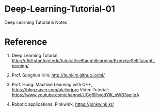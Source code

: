 # Deep-Learning-Tutorial-01
Deep Learning Tutorial &amp; Notes

# Reference
1. Deep Learning Tutorial: http://ufldl.stanford.edu/tutorial/selftaughtlearning/ExerciseSelfTaughtLearning/
  
2. Prof. Sunghun Kim: http://hunkim.github.io/ml/ 
  
3. Prof. Hong: Machine Learning with C++, https://blog.naver.com/atelierjpro
     Video Tutorial: https://www.youtube.com/channel/UCg6IlhycdYiK_nWB3spjIqA

4. Robotic applications: Pinkwink, https://pinkwink.kr/
